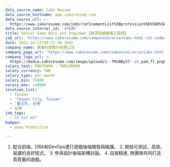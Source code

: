 ```yaml
---
data_source_name: Cake Resume
data_source_hostname: www.cakeresume.com
data_source_url: >-
  https://www.cakeresume.com/jobs?refinementList%5Bprofession%5D%5B0%5D=game-production&range%5Bsalary_range%5D%5Bmin%5D=100000
data_source_internal_id: '47646'
title: Senior Game Back-end Engineer【資深遊戲後端工程師】
job_url: 'https://www.cakeresume.com/companies/arionlabs-html-cht-index-html/jobs/f17992'
date: 2022-10-12T09:37:36.364Z
company_name: 樂榮科技股份有限公司
company_page_url: 'https://www.cakeresume.com/companies/arionlabs-html-cht-index-html'
company_logo_url: >-
  https://media.cakeresume.com/image/upload/s--TMsBByV7--/c_pad,fl_png8,h_200,w_200/v1618990974/sznscywsndnsiebn2uut.png
salary_text: TWD75000 - TWD140000
salary_currency: TWD
salary_type: per_month
salary_min: 75000
salary_max: 140000
location_list:
  - Taiwan
  - 'Taipei City, Taiwan'
  - '臺北市, 台灣'
  - 台灣
job_tags:
  - C# ASP.NET
badges:
  - Game Production

---
```


1. 配合前端、DBA和DevOps進行遊戲後端開發與維護。 2. 開發可測試、高效、易讀的良好程式。 3. 參與設計後端架構討論。 4. 自我精進, 跨團隊共同打造高質量的遊戲。